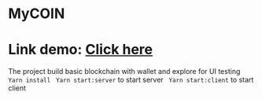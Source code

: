 # MyCOIN
# Link demo: [Click here](https://www.youtube.com/watch?v=WNYzQsJ5h3Q)

The project build basic blockchain with wallet and explore for UI testing
``` Yarn install```
``` Yarn start:server``` to start server
``` Yarn start:client``` to start client
